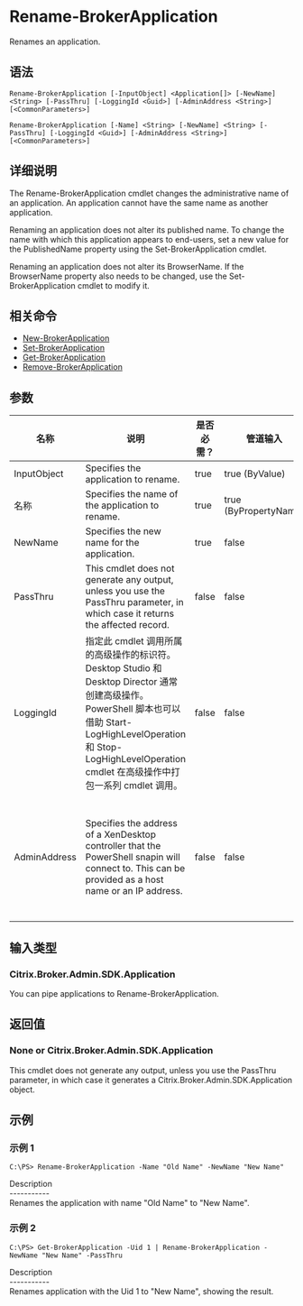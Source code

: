 # Rename-BrokerApplication

Renames an application.

## 语法

    Rename-BrokerApplication [-InputObject] <Application[]> [-NewName] <String> [-PassThru] [-LoggingId <Guid>] [-AdminAddress <String>] [<CommonParameters>]
    
    Rename-BrokerApplication [-Name] <String> [-NewName] <String> [-PassThru] [-LoggingId <Guid>] [-AdminAddress <String>] [<CommonParameters>]
    

## 详细说明

The Rename-BrokerApplication cmdlet changes the administrative name of an application. An application cannot have the same name as another application.

Renaming an application does not alter its published name. To change the name with which this application appears to end-users, set a new value for the PublishedName property using the Set-BrokerApplication cmdlet.

Renaming an application does not alter its BrowserName. If the BrowserName property also needs to be changed, use the Set-BrokerApplication cmdlet to modify it.

## 相关命令

- [New-BrokerApplication](New-BrokerApplication.html)
- [Set-BrokerApplication](Set-BrokerApplication.html)
- [Get-BrokerApplication](Get-BrokerApplication.html)
- [Remove-BrokerApplication](Remove-BrokerApplication.html)

## 参数

| 名称           | 说明                                                                                                                                                                              | 是否必需？ | 管道输入                  | 默认值                                                                                    |
| ------------ | ------------------------------------------------------------------------------------------------------------------------------------------------------------------------------- | ----- | --------------------- | -------------------------------------------------------------------------------------- |
| InputObject  | Specifies the application to rename.                                                                                                                                            | true  | true (ByValue)        | 空值                                                                                     |
| 名称           | Specifies the name of the application to rename.                                                                                                                                | true  | true (ByPropertyName) | 空值                                                                                     |
| NewName      | Specifies the new name for the application.                                                                                                                                     | true  | false                 |                                                                                        |
| PassThru     | This cmdlet does not generate any output, unless you use the PassThru parameter, in which case it returns the affected record.                                                  | false | false                 | False                                                                                  |
| LoggingId    | 指定此 cmdlet 调用所属的高级操作的标识符。 Desktop Studio 和 Desktop Director 通常创建高级操作。 PowerShell 脚本也可以借助 Start-LogHighLevelOperation 和 Stop-LogHighLevelOperation cmdlet 在高级操作中打包一系列 cmdlet 调用。 | false | false                 |                                                                                        |
| AdminAddress | Specifies the address of a XenDesktop controller that the PowerShell snapin will connect to. This can be provided as a host name or an IP address.                              | false | false                 | Localhost. Once a value is provided by any cmdlet, this value will become the default. |

## 输入类型

### Citrix.Broker.Admin.SDK.Application

You can pipe applications to Rename-BrokerApplication.

## 返回值

### None or Citrix.Broker.Admin.SDK.Application

This cmdlet does not generate any output, unless you use the PassThru parameter, in which case it generates a Citrix.Broker.Admin.SDK.Application object.

## 示例

### 示例 1

    C:\PS> Rename-BrokerApplication -Name "Old Name" -NewName "New Name"
    

Description  
\---\---\-----  
Renames the application with name "Old Name" to "New Name".

### 示例 2

    C:\PS> Get-BrokerApplication -Uid 1 | Rename-BrokerApplication -NewName "New Name" -PassThru
    

Description  
\---\---\-----  
Renames application with the Uid 1 to "New Name", showing the result.